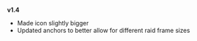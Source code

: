 **v1.4**

- Made icon slightly bigger
- Updated anchors to better allow for different raid frame sizes
